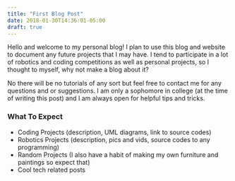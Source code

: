 ```yaml
---
title: "First Blog Post"
date: 2018-01-30T14:36:01-05:00
draft: true
---
```


Hello and welcome to my personal blog! I plan to use this blog and website to document any future projects that I may have. I tend to participate in a lot of robotics and coding competitions as well as personal projects, so I thought to myself, why not make a blog about it?

No there will be no tutorials of any sort but feel free to contact me for any questions and or suggestions. I am only a sophomore in college (at the time of writing this post) and I am always open for helpful tips and tricks.

### What To Expect
* Coding Projects (description, UML diagrams, link to source codes)
* Robotics Projects (description, pics and vids, source codes to any programming)
* Random Projects (I also have a habit of making my own furniture and paintings so expect that)
* Cool tech related posts
